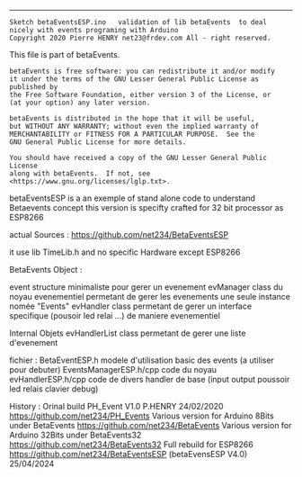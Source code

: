  ***********************************************
    Sketch betaEventsESP.ino   validation of lib betaEvents  to deal nicely with events programing with Arduino
    Copyright 2020 Pierre HENRY net23@frdev.com All - right reserved.


  This file is part of betaEvents.

    betaEvents is free software: you can redistribute it and/or modify
    it under the terms of the GNU Lesser General Public License as published by
    the Free Software Foundation, either version 3 of the License, or
    (at your option) any later version.

    betaEvents is distributed in the hope that it will be useful,
    but WITHOUT ANY WARRANTY; without even the implied warranty of
    MERCHANTABILITY or FITNESS FOR A PARTICULAR PURPOSE.  See the
    GNU General Public License for more details.

    You should have received a copy of the GNU Lesser General Public License
    along with betaEvents.  If not, see <https://www.gnu.org/licenses/lglp.txt>.

  betaEventsESP is a an exemple of stand alone code to understand Betaevents concept
  this version is specifty crafted for 32 bit processor as ESP8266

  actual Sources : https://github.com/net234/BetaEventsESP

  it use lib TimeLib.h  and no specific Hardware except ESP8266

  BetaEvents Object :

  event         structure minimaliste pour gerer un evenement
  evManager     class du noyau evenementiel permetant de gerer les evenements  une seule instance nomée "Events"
  evHandler     class permetant de gerer un interface specifique (pousoir led relai ...) de maniere evenementiel


  Internal Objets
  evHandlerList class permetant de gerer une liste d'evenement


  fichier :
  BetaEventESP.h           modele d'utilisation basic des events (a utiliser pour debuter)
  EventsManagerESP.h/cpp   code du noyau
  evHandlerESP.h/cpp       code de divers handler de base (input output poussoir led relais clavier debug)


History :
Orinal build PH_Event V1.0 P.HENRY  24/02/2020  https://github.com/net234/PH_Events
Various version for Arduino 8Bits  under BetaEvents   https://github.com/net234/BetaEvents
Various version for Arduino 32Bits  under BetaEvents32   https://github.com/net234/BetaEvents32
Full rebuild    for ESP8266    https://github.com/net234/BetaEventsESP   (betaEvensESP V4.0) 25/04/2024
